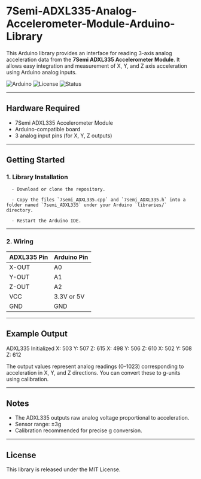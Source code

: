 # 7Semi-ADXL335-Analog-Accelerometer-Module-Arduino-Library

This Arduino library provides an interface for reading 3-axis analog acceleration data from the **7Semi ADXL335 Accelerometer Module**. It allows easy integration and measurement of X, Y, and Z axis acceleration using Arduino analog inputs.

![Arduino](https://img.shields.io/badge/platform-arduino-blue.svg)
![License](https://img.shields.io/badge/license-MIT-green.svg)
![Status](https://img.shields.io/badge/status-active-brightgreen.svg)

---

## Hardware Required

- 7Semi ADXL335 Accelerometer Module  
- Arduino-compatible board  
- 3 analog input pins (for X, Y, Z outputs)  

---

## Getting Started
 
  ### 1. Library Installation
 
      - Download or clone the repository.

      - Copy the files `7semi_ADXL335.cpp` and `7semi_ADXL335.h` into a folder named `7semi_ADXL335` under your Arduino `libraries/` directory.

      - Restart the Arduino IDE.

---

### 2. Wiring

| ADXL335 Pin | Arduino Pin |
|-------------|-------------|
| X-OUT       | A0          |
| Y-OUT       | A1          |
| Z-OUT       | A2          |
| VCC         | 3.3V or 5V  |
| GND         | GND         |

---

## Example Output

ADXL335 Initialized
X: 503 Y: 507 Z: 615
X: 498 Y: 506 Z: 610
X: 502 Y: 508 Z: 612

The output values represent analog readings (0–1023) corresponding to acceleration in X, Y, and Z directions. You can convert these to g-units using calibration.

---

## Notes

- The ADXL335 outputs raw analog voltage proportional to acceleration.
- Sensor range: ±3g
- Calibration recommended for precise g conversion.

---

## License

This library is released under the MIT License.
